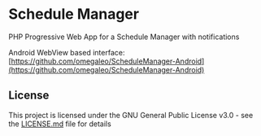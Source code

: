 # Schedule Manager

 PHP Progressive Web App for a Schedule Manager with notifications

 Android WebView based interface: [https://github.com/omegaleo/ScheduleManager-Android](https://github.com/omegaleo/ScheduleManager-Android)

## License

This project is licensed under the GNU General Public License v3.0 - see the [LICENSE.md](LICENSE.md) file for details
